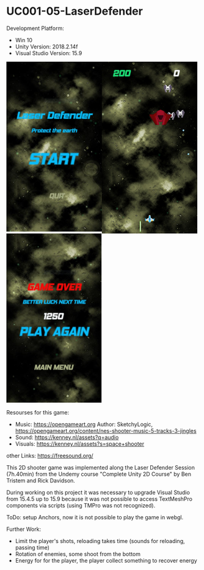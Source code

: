 # UC001-05-LaserDefender

Development Platform: 
+ Win 10
+ Unity Version: 2018.2.14f
+ Visual Studio Version: 15.9

<div>
<img src="./Screenshots/laserdefender-startmenue.jpg" width="250" align="left">
<img src="./Screenshots/laserdefender-maingame.jpg" width="250" align="left">
<img src="./Screenshots/laserdefender-gameover.jpg" width="250">
</div>


Resourses for this game: 
+ Music: https://opengameart.org Author: SketchyLogic, https://opengameart.org/content/nes-shooter-music-5-tracks-3-jingles
+ Sound: https://kenney.nl/assets?q=audio
+ Visuals: https://kenney.nl/assets?s=space+shooter

other Links: https://freesound.org/

This 2D shooter game was implemented along the Laser Defender Session (7h.40min) 
from the Undemy course "Complete Unity 2D Course" by Ben Tristem and Rick Davidson.

During working on this project it was necessary to upgrade Visual Studio from 15.4.5 
up to 15.9 because it was not possible to access TextMeshPro components via scripts (using TMPro was not recognized).

ToDo: setup Anchors, now it is not possible to play the game in webgl.

Further Work:
+ Limit the player's shots, reloading takes time (sounds for reloading, passing time)
+ Rotation of enemies, some shoot from the bottom
+ Energy for for the player, the player collect something to recover energy
